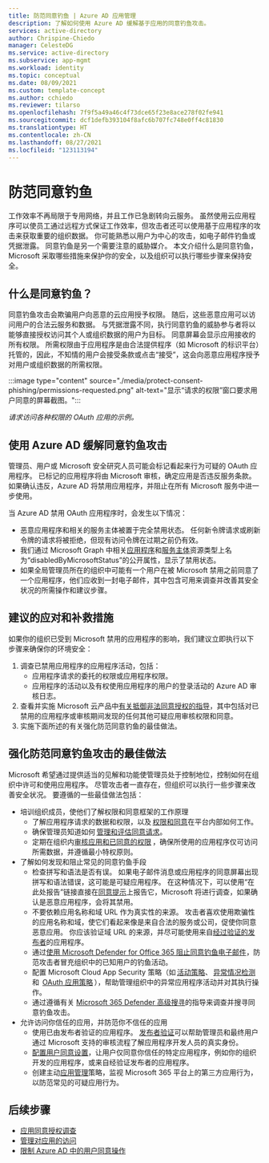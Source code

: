 ```yaml
---
title: 防范同意钓鱼 | Azure AD 应用管理
description: 了解如何使用 Azure AD 缓解基于应用的同意钓鱼攻击。
services: active-directory
author: Chrispine-Chiedo
manager: CelesteDG
ms.service: active-directory
ms.subservice: app-mgmt
ms.workload: identity
ms.topic: conceptual
ms.date: 08/09/2021
ms.custom: template-concept
ms.author: cchiedo
ms.reviewer: tilarso
ms.openlocfilehash: 7f9f5a49a46c4f73dce65f23e8ace278f02fe941
ms.sourcegitcommit: dcf1defb393104f8afc6b707fc748e0ff4c81830
ms.translationtype: HT
ms.contentlocale: zh-CN
ms.lasthandoff: 08/27/2021
ms.locfileid: "123113194"
---
```

# <a name="protecting-against-consent-phishing"></a>防范同意钓鱼

工作效率不再局限于专用网络，并且工作已急剧转向云服务。 虽然使用云应用程序可以使员工通过远程方式保证工作效率，但攻击者还可以使用基于应用程序的攻击来获取重要的组织数据。 你可能熟悉以用户为中心的攻击，如电子邮件钓鱼或凭据泄露。 同意钓鱼是另一个需要注意的威胁媒介。
本文介绍什么是同意钓鱼，Microsoft 采取哪些措施来保护你的安全，以及组织可以执行哪些步骤来保持安全。

## <a name="what-is-consent-phishing"></a>什么是同意钓鱼？

同意钓鱼攻击会欺骗用户向恶意的云应用授予权限。 随后，这些恶意应用可以访问用户的合法云服务和数据。 与凭据泄露不同，执行同意钓鱼的威胁参与者将以能够直接授权访问其个人或组织数据的用户为目标。 同意屏幕会显示应用接收的所有权限。 所需权限由于应用程序是由合法提供程序（如 Microsoft 的标识平台）托管的，因此，不知情的用户会接受条款或点击“接受”，这会向恶意应用程序授予对用户或组织数据的所需权限。

:::image type="content" source="./media/protect-consent-phishing/permissions-requested.png" alt-text="显示“请求的权限”窗口要求用户同意的屏幕截图。":::

*请求访问各种权限的 OAuth 应用的示例。*

## <a name="mitigating-consent-phishing-attacks-using-azure-ad"></a>使用 Azure AD 缓解同意钓鱼攻击

管理员、用户或 Microsoft 安全研究人员可能会标记看起来行为可疑的 OAuth 应用程序。 已标记的应用程序将由 Microsoft 审核，确定应用是否违反服务条款。 如果确认违反，Azure AD 将禁用应用程序，并阻止在所有 Microsoft 服务中进一步使用。

当 Azure AD 禁用 OAuth 应用程序时，会发生以下情况：
- 恶意应用程序和相关的服务主体被置于完全禁用状态。 任何新令牌请求或刷新令牌的请求将被拒绝，但现有访问令牌在过期之前仍有效。
- 我们通过 Microsoft Graph 中相关[应用程序](/graph/api/resources/application?view=graph-rest-1.0&preserve-view=true)和[服务主体](/graph/api/resources/serviceprincipal?view=graph-rest-1.0&preserve-view=true)资源类型上名为“disabledByMicrosoftStatus”的公开属性，显示了禁用状态。
- 如果全局管理员所在的组织中可能有一个用户在被 Microsoft 禁用之前同意了一个应用程序，他们应收到一封电子邮件，其中包含可用来调查并改善其安全状况的所需操作和建议步骤。

## <a name="recommended-response-and-remediation"></a>建议的应对和补救措施

如果你的组织已受到 Microsoft 禁用的应用程序的影响，我们建议立即执行以下步骤来确保你的环境安全：

1. 调查已禁用应用程序的应用程序活动，包括：
    - 应用程序请求的委托的权限或应用程序权限。
    - 应用程序的活动以及有权使用应用程序的用户的登录活动的 Azure AD 审核日志。
1. 查看并实施 Microsoft 云产品中[有关抵御非法同意授权的指导](/microsoft-365/security/office-365-security/detect-and-remediate-illicit-consent-grants?view=o365-worldwide&preserve-view=true)，其中包括对已禁用的应用程序或审核期间发现的任何其他可疑应用审核权限和同意。
1. 实施下面所述的有关强化防范同意钓鱼的最佳做法。


## <a name="best-practices-for-hardening-against-consent-phishing-attacks"></a>强化防范同意钓鱼攻击的最佳做法

Microsoft 希望通过提供适当的见解和功能使管理员处于控制地位，控制如何在组织中许可和使用应用程序。 尽管攻击者一直存在，但组织可以执行一些步骤来改善安全状况。 要遵循的一些最佳做法包括：

* 培训组织成员，使他们了解权限和同意框架的工作原理
    - 了解应用程序请求的数据和权限，以及 [权限和同意](../develop/v2-permissions-and-consent.md)在平台内部如何工作。
    - 确保管理员知道如何 [管理和评估同意请求](./manage-consent-requests.md)。
    - 定期在组织内[审核应用和已同意的权限](/azure/security/fundamentals/steps-secure-identity#audit-apps-and-consented-permissions) ，确保所使用的应用程序仅可访问所需数据，并遵循最小特权原则。
* 了解如何发现和阻止常见的同意钓鱼手段
    - 检查拼写和语法是否有误。 如果电子邮件消息或应用程序的同意屏幕出现拼写和语法错误，这可能是可疑应用程序。 在这种情况下，可以使用“在此处报告”链接直接在[同意提示](../develop/application-consent-experience.md#building-blocks-of-the-consent-prompt)上报告它，Microsoft 将进行调查，如果确认是恶意应用程序，会将其禁用。
    - 不要依赖应用名称和域 URL 作为真实性的来源。 攻击者喜欢使用欺骗性的应用名称和域，使它们看起来像是来自合法的服务或公司，促使你同意恶意应用。 你应该验证域 URL 的来源，并尽可能使用来自[经过验证的发布者](../develop/publisher-verification-overview.md)的应用程序。
    - 通过[使用 Microsoft Defender for Office 365 阻止同意钓鱼电子邮件](/microsoft-365/security/office-365-security/set-up-anti-phishing-policies?view=o365-worldwide&preserve-view=true#impersonation-settings-in-anti-phishing-policies-in-microsoft-defender-for-office-365)，防范攻击者冒充组织中的已知用户的钓鱼活动。
    - 配置 Microsoft Cloud App Security 策略（如 [活动策略](/cloud-app-security/user-activity-policies)、 [异常情况检测](/cloud-app-security/anomaly-detection-policy)和  [OAuth 应用策略](/cloud-app-security/app-permission-policy) ），帮助管理组织中的异常应用程序活动并对其执行操作。
    - 通过遵循有关 [Microsoft 365 Defender 高级搜寻](/microsoft-365/security/defender/advanced-hunting-overview?view=o365-worldwide&preserve-view=true)的指导来调查并搜寻同意钓鱼攻击。
* 允许访问你信任的应用，并防范你不信任的应用
    - 使用已由发布者验证的应用程序。 [发布者验证](../develop/publisher-verification-overview.md)可以帮助管理员和最终用户通过 Microsoft 支持的审核流程了解应用程序开发人员的真实身份。
    - [配置用户同意设置](./configure-user-consent.md?tabs=azure-portal)，让用户仅同意你信任的特定应用程序，例如你的组织开发的应用程序，或来自经验证发布者的应用程序。
    - 创建主动[应用管理](/microsoft-365/compliance/app-governance-manage-app-governance?view=o365-worldwide&preserve-view=true)策略，监视 Microsoft 365 平台上的第三方应用行为，以防范常见的可疑应用行为。

## <a name="next-steps"></a>后续步骤

* [应用同意授权调查](/security/compass/incident-response-playbook-app-consent)
* [管理对应用的访问](./what-is-access-management.md)
* [限制 Azure AD 中的用户同意操作](/azure/security/fundamentals/steps-secure-identity#restrict-user-consent-operations)
